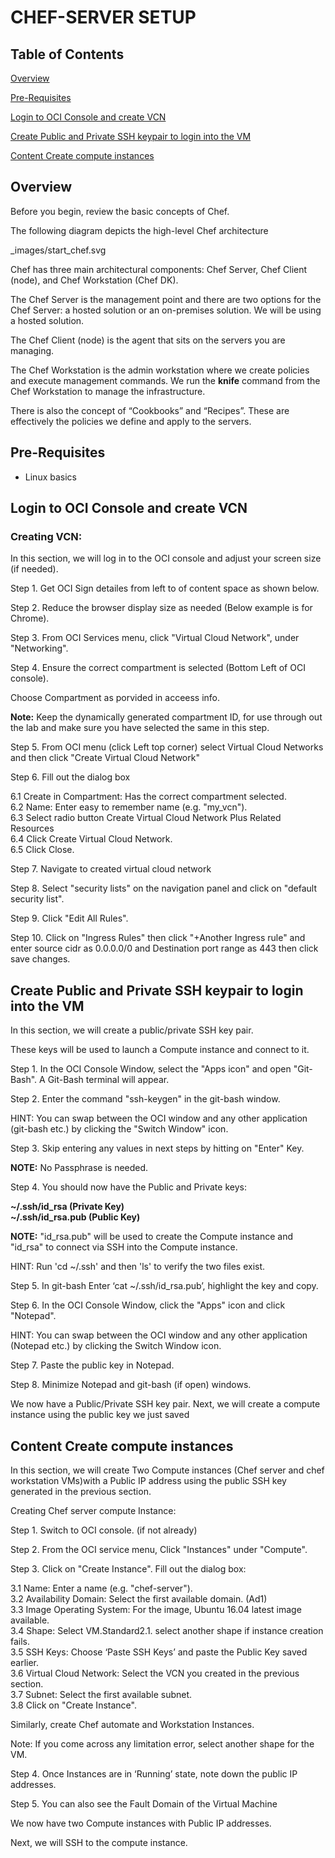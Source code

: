 # CHEF-SERVER SETUP

## Table of Contents

[Overview](#overview)

[Pre-Requisites](#pre-requisites)

[Login to OCI Console and create VCN](#login-to-oci-console-and-create-vcn)

[Create Public and Private SSH keypair to login into the VM](#create-public-and-private-ssh-keypair-to-login-into-the-vm)

[Content Create compute instances](#content-create-compute-instances)

## Overview

Before you begin, review the basic concepts of Chef.

The following diagram depicts the high-level Chef architecture

_images/start_chef.svg

Chef has three main architectural components: Chef Server, Chef Client (node), and Chef Workstation (Chef DK).

The Chef Server is the management point and there are two options for the Chef Server: a hosted solution or an on-premises solution. We will be using a hosted solution.

The Chef Client (node) is the agent that sits on the servers you are managing.

The Chef Workstation is the admin workstation where we create policies and execute management commands. We run the **knife** command from the Chef Workstation to manage the infrastructure.

There is also the concept of “Cookbooks” and “Recipes”. These are effectively the policies we define and apply to the servers.

## Pre-Requisites
- Linux basics

## Login to OCI Console and create VCN

### Creating VCN:

In this section, we will log in to the OCI console and adjust your screen size (if needed).

Step 1. Get OCI Sign detailes from left to of content space as shown below.
 

Step 2. Reduce the browser display size  as needed (Below example is for Chrome). 



Step 3. From OCI Services menu, click "Virtual Cloud Network", under "Networking".



Step 4. Ensure the correct compartment is selected (Bottom Left of OCI console). 

Choose Compartment as porvided in acceess info.

**Note:** Keep the dynamically generated compartment ID, for use through out the lab and make sure you have selected the same in this step. 

Step 5. From OCI menu (click Left top corner) select Virtual Cloud Networks and then click "Create Virtual Cloud Network"

 

Step 6. Fill out the dialog box

6.1 Create in Compartment: Has the correct compartment selected.<br>
6.2 Name: Enter easy to remember name (e.g. "my_vcn").<br>
6.3 Select radio button Create Virtual Cloud Network Plus Related Resources<br>
6.4 Click Create Virtual Cloud Network.<br>
6.5 Click Close.

 

Step 7. Navigate to created virtual cloud network

 

 

Step 8. Select "security lists" on the navigation panel and click on "default security list".  



Step 9. Click "Edit All Rules".

 

Step 10. Click on "Ingress Rules" then click "+Another Ingress rule" and enter source cidr as 0.0.0.0/0 and Destination port range as 443 then click save changes.

 
## Create Public and Private SSH keypair to login into the VM

 In this section, we will create a public/private SSH key pair. 

These keys will be used to launch a Compute instance and connect to it.

Step 1. In the OCI Console Window, select the "Apps icon" and open "Git-Bash". A Git-Bash terminal will appear.

Step 2. Enter the command "ssh-keygen" in the git-bash window.

HINT: You can swap between the OCI window and any other application (git-bash etc.) by clicking the "Switch Window"  icon.

Step 3. Skip entering any values in next steps by hitting on "Enter" Key.

**NOTE:** No Passphrase is needed.       

 
 
Step 4. You should now have the Public and Private keys:

   **~/.ssh/id_rsa (Private Key)**<br>
   **~/.ssh/id_rsa.pub (Public Key)**

**NOTE:** "id_rsa.pub" will be used to create the Compute instance and "id_rsa" to connect via SSH into the Compute instance.
 
HINT: Run 'cd ~/.ssh' and then 'ls' to verify the two files exist.

Step 5. In git-bash Enter ‘cat ~/.ssh/id_rsa.pub’, highlight the key and copy.
 

 
Step 6. In the OCI Console Window, click the "Apps" icon  and click "Notepad". 
 
HINT: You can swap between the OCI window and any other application (Notepad etc.) by clicking the Switch Window  icon.
 

 
Step 7. Paste the public key in Notepad.
 

  
Step 8. Minimize Notepad and git-bash (if open) windows.

We now have a Public/Private SSH key pair. Next, we will create a compute instance using the public key we just saved
 

## Content Create compute instances

In this section, we will create Two Compute instances (Chef server and chef workstation VMs)with a Public 
IP address using the public SSH key generated in the previous section.

Creating Chef server compute Instance:

Step 1. Switch to OCI console. (if not already)

Step 2. From the OCI service menu, Click "Instances" under "Compute". 

Step 3. Click on "Create Instance". Fill out the dialog box:

3.1 Name: Enter a name (e.g. "chef-server").<br>
3.2 Availability Domain: Select the first available domain. (Ad1)<br>
3.3 Image Operating System: For the image, Ubuntu 16.04 latest image available.<br>
3.4 Shape: Select VM.Standard2.1. select another shape if instance creation fails. <br>
3.5 SSH Keys: Choose ‘Paste SSH Keys’ and paste the Public Key saved earlier.<br>
3.6 Virtual Cloud Network: Select the VCN you created in the previous section. <br>
3.7 Subnet: Select the first available subnet. <br>
3.8 Click on "Create Instance".



Similarly, create Chef automate and Workstation Instances.<br>

Note: If you come across any limitation error, select another shape for the VM.

Step 4. Once Instances are in ‘Running’ state, note down the public IP addresses.
 
Step 5. You can also see the Fault Domain of the Virtual Machine



We now have two Compute instances with  Public IP addresses.

Next, we will SSH to the compute instance.
